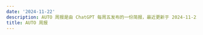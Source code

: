 ```yaml
---
date: '2024-11-22'
description: AUTO 周报是由 ChatGPT 每周五发布的一份简报，最近更新于 2024-11-22。
title: AUTO 周报
---
```

